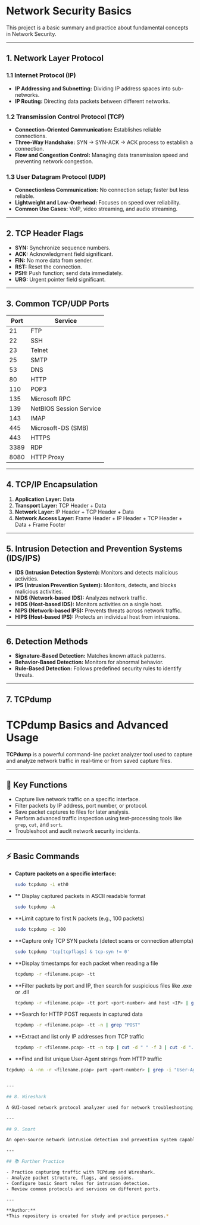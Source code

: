 # Network Security Basics

This project is a basic summary and practice about fundamental concepts in Network Security.

---

## 1. Network Layer Protocol

### 1.1 Internet Protocol (IP)
- **IP Addressing and Subnetting:** Dividing IP address spaces into sub-networks.
- **IP Routing:** Directing data packets between different networks.

### 1.2 Transmission Control Protocol (TCP)
- **Connection-Oriented Communication:** Establishes reliable connections.
- **Three-Way Handshake:** SYN → SYN-ACK → ACK process to establish a connection.
- **Flow and Congestion Control:** Managing data transmission speed and preventing network congestion.

### 1.3 User Datagram Protocol (UDP)
- **Connectionless Communication:** No connection setup; faster but less reliable.
- **Lightweight and Low-Overhead:** Focuses on speed over reliability.
- **Common Use Cases:** VoIP, video streaming, and audio streaming.

---

## 2. TCP Header Flags
- **SYN:** Synchronize sequence numbers.
- **ACK:** Acknowledgment field significant.
- **FIN:** No more data from sender.
- **RST:** Reset the connection.
- **PSH:** Push function; send data immediately.
- **URG:** Urgent pointer field significant.

---

## 3. Common TCP/UDP Ports
| Port | Service               |
|-----|------------------------|
| 21  | FTP                    |
| 22  | SSH                    |
| 23  | Telnet                 |
| 25  | SMTP                   |
| 53  | DNS                    |
| 80  | HTTP                   |
| 110 | POP3                   |
| 135 | Microsoft RPC          |
| 139 | NetBIOS Session Service |
| 143 | IMAP                   |
| 445 | Microsoft-DS (SMB)     |
| 443 | HTTPS                  |
| 3389| RDP                    |
| 8080| HTTP Proxy             |

---

## 4. TCP/IP Encapsulation

1. **Application Layer:** Data
2. **Transport Layer:** TCP Header + Data
3. **Network Layer:** IP Header + TCP Header + Data
4. **Network Access Layer:** Frame Header + IP Header + TCP Header + Data + Frame Footer

---

## 5. Intrusion Detection and Prevention Systems (IDS/IPS)

- **IDS (Intrusion Detection System):** Monitors and detects malicious activities.
- **IPS (Intrusion Prevention System):** Monitors, detects, and blocks malicious activities.
- **NIDS (Network-based IDS):** Analyzes network traffic.
- **HIDS (Host-based IDS):** Monitors activities on a single host.
- **NIPS (Network-based IPS):** Prevents threats across network traffic.
- **HIPS (Host-based IPS):** Protects an individual host from intrusions.

---

## 6. Detection Methods

- **Signature-Based Detection:** Matches known attack patterns.
- **Behavior-Based Detection:** Monitors for abnormal behavior.
- **Rule-Based Detection:** Follows predefined security rules to identify threats.

---

## 7. TCPdump
# TCPdump Basics and Advanced Usage

**TCPdump** is a powerful command-line packet analyzer tool used to capture and analyze network traffic in real-time or from saved capture files.

---

## 📌 Key Functions
- Capture live network traffic on a specific interface.
- Filter packets by IP address, port number, or protocol.
- Save packet captures to files for later analysis.
- Perform advanced traffic inspection using text-processing tools like `grep`, `cut`, and `sort`.
- Troubleshoot and audit network security incidents.

---

## ⚡ Basic Commands

- **Capture packets on a specific interface:**
  ```bash
  sudo tcpdump -i eth0
- ** Display captured packets in ASCII readable format
   ```bash
   sudo tcpdump -A

- **Limit capture to first N packets (e.g., 100 packets)
   ```bash
   sudo tcpdump -c 100

- **Capture only TCP SYN packets (detect scans or connection attempts)
   ```bash
   sudo tcpdump 'tcp[tcpflags] & tcp-syn != 0'

- **Display timestamps for each packet when reading a file
   ```bash
   tcpdump -r <filename.pcap> -tt

- **Filter packets by port and IP, then search for suspicious files like .exe or .dll
   ```bash
   tcpdump -r <filename.pcap> -tt port <port-number> and host <IP> | grep -E "\.exe|\.dll"

- **Search for HTTP POST requests in captured data
   ```bash
   tcpdump -r <filename.pcap> -tt -n | grep "POST"

- **Extract and list only IP addresses from TCP traffic
   ```bash
   tcpdump -r <filename.pcap> -tt -n tcp | cut -d " " -f 3 | cut -d "." -f 1-4

- **Find and list unique User-Agent strings from HTTP traffic
 ```bash
tcpdump -A -nn -r <filename.pcap> port <port-number> | grep -i "User-Agent:" | sort | uniq


---

## 8. Wireshark

A GUI-based network protocol analyzer used for network troubleshooting, analysis, and software development.

---

## 9. Snort

An open-source network intrusion detection and prevention system capable of real-time traffic analysis and packet logging.

---

## 📚 Further Practice

- Practice capturing traffic with TCPdump and Wireshark.
- Analyze packet structure, flags, and sessions.
- Configure basic Snort rules for intrusion detection.
- Review common protocols and services on different ports.

---

**Author:**  
*This repository is created for study and practice purposes.*
